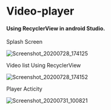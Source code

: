 # Video-player
#### Using RecyclerView in android Studio.
Splash Screen

![Screenshot_20200728_174125](https://user-images.githubusercontent.com/68175614/89096623-b5470480-d3f5-11ea-89ba-55d0c3e4ff62.png)

Video list Using RecyclerView

![Screenshot_20200728_174152](https://user-images.githubusercontent.com/68175614/89096752-7c5b5f80-d3f6-11ea-9bd5-ff9bd7e15422.png)

Player Acticity

![Screenshot_20200731_100821](https://user-images.githubusercontent.com/68175614/89096774-a6ad1d00-d3f6-11ea-8b23-3b18bc00a719.png)

